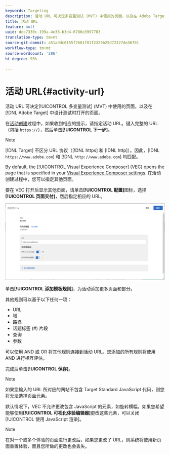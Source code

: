 ```yaml
---
keywords: Targeting
description: 活动 URL 可决定多变量测试 (MVT) 中使用的页面，以及在 Adobe Target 中设计测试时打开的页面。
title: 活动 URL
feature: null
uuid: ddc7330c-199a-4e38-b3d4-6786e3997783
translation-type: tm+mt
source-git-commit: a51addc6155f2681f01f2329b25d72327de36701
workflow-type: tm+mt
source-wordcount: '286'
ht-degree: 93%

---
```



# 活动 URL{#activity-url}

活动 URL 可决定[!UICONTROL 多变量测试] (MVT) 中使用的页面，以及在 [!DNL Adobe Target] 中设计测试时打开的页面。

在[活动创建](/help/c-activities/c-multivariate-testing/t-create-multivariate-test/create-multivariate-test.md)过程中，如果收到相应的提示，请指定活动 URL。键入完整的 URL（包括 `https://`），然后单击&#x200B;**[!UICONTROL 下一步]**。

>[!NOTE]
>
>[!DNL Target] 不区分 URL 协议（[!DNL https] 和 [!DNL http]）。因此，[!DNL `https://www.adobe.com`] 和 [!DNL `http://www.adobe.com`] 均匹配。

By default, the [!UICONTROL Visual Experience Composer] (VEC) opens the page that is specified in your [Visual Experience Composer settings](/help/administrating-target/visual-experience-composer-set-up.md). 在活动创建过程中，您可以指定其他页面。

要在 VEC 打开后显示其他页面，请单击&#x200B;**[!UICONTROL 配置]**&#x200B;图标，选择&#x200B;**[!UICONTROL 页面交付]**，然后指定相应的 URL。

![“页面交付”对话框](/help/c-activities/c-multivariate-testing/t-create-multivariate-test/assets/url-config.png)

单击&#x200B;**[!UICONTROL 添加模板规则]**，为活动添加更多页面和部分。

其他规则可以基于以下任何一项：

* URL
* 域
* 路径
* 话题标签 (#) 片段
* 查询
* 参数

可以使用 AND 或 OR 将其他规则连接到活动 URL。您添加的所有规则将使用 AND 进行相互评估。

完成后单击&#x200B;**[!UICONTROL 保存]**。

>[!NOTE]
>
>如果您输入的 URL 所对应的网站不包含 Target Standard JavaScript 代码，则您将无法选择页面元素。

默认情况下，VEC 不允许更改包含 JavaScript 的元素，如旋转横幅。如果您希望能够使用&#x200B;**[!UICONTROL 可视化体验编辑器]**&#x200B;更改这些元素，可以关闭[!UICONTROL 使用 JavaScript 渲染]。

>[!NOTE]
>
>在对一个或多个体验的页面进行更改后，如果您更改了 URL，则系统将使用新页面重置体验，而且您所做的更改也会丢失。